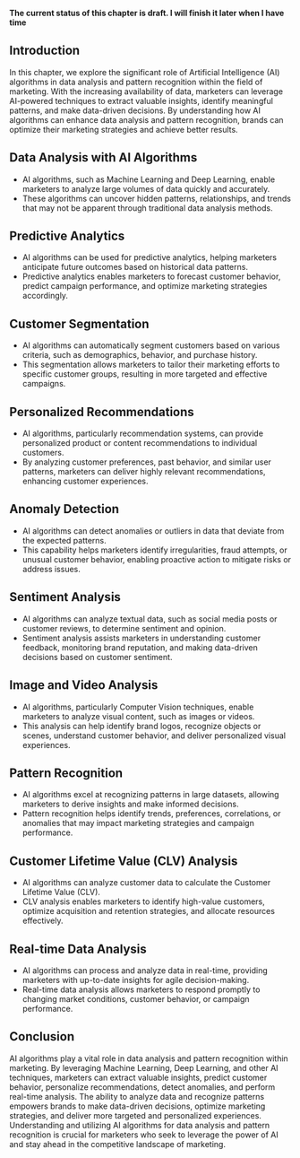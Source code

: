 **The current status of this chapter is draft. I will finish it later when I have time**

Introduction
------------

In this chapter, we explore the significant role of Artificial Intelligence (AI) algorithms in data analysis and pattern recognition within the field of marketing. With the increasing availability of data, marketers can leverage AI-powered techniques to extract valuable insights, identify meaningful patterns, and make data-driven decisions. By understanding how AI algorithms can enhance data analysis and pattern recognition, brands can optimize their marketing strategies and achieve better results.

Data Analysis with AI Algorithms
--------------------------------

* AI algorithms, such as Machine Learning and Deep Learning, enable marketers to analyze large volumes of data quickly and accurately.
* These algorithms can uncover hidden patterns, relationships, and trends that may not be apparent through traditional data analysis methods.

Predictive Analytics
--------------------

* AI algorithms can be used for predictive analytics, helping marketers anticipate future outcomes based on historical data patterns.
* Predictive analytics enables marketers to forecast customer behavior, predict campaign performance, and optimize marketing strategies accordingly.

Customer Segmentation
---------------------

* AI algorithms can automatically segment customers based on various criteria, such as demographics, behavior, and purchase history.
* This segmentation allows marketers to tailor their marketing efforts to specific customer groups, resulting in more targeted and effective campaigns.

Personalized Recommendations
----------------------------

* AI algorithms, particularly recommendation systems, can provide personalized product or content recommendations to individual customers.
* By analyzing customer preferences, past behavior, and similar user patterns, marketers can deliver highly relevant recommendations, enhancing customer experiences.

Anomaly Detection
-----------------

* AI algorithms can detect anomalies or outliers in data that deviate from the expected patterns.
* This capability helps marketers identify irregularities, fraud attempts, or unusual customer behavior, enabling proactive action to mitigate risks or address issues.

Sentiment Analysis
------------------

* AI algorithms can analyze textual data, such as social media posts or customer reviews, to determine sentiment and opinion.
* Sentiment analysis assists marketers in understanding customer feedback, monitoring brand reputation, and making data-driven decisions based on customer sentiment.

Image and Video Analysis
------------------------

* AI algorithms, particularly Computer Vision techniques, enable marketers to analyze visual content, such as images or videos.
* This analysis can help identify brand logos, recognize objects or scenes, understand customer behavior, and deliver personalized visual experiences.

Pattern Recognition
-------------------

* AI algorithms excel at recognizing patterns in large datasets, allowing marketers to derive insights and make informed decisions.
* Pattern recognition helps identify trends, preferences, correlations, or anomalies that may impact marketing strategies and campaign performance.

Customer Lifetime Value (CLV) Analysis
--------------------------------------

* AI algorithms can analyze customer data to calculate the Customer Lifetime Value (CLV).
* CLV analysis enables marketers to identify high-value customers, optimize acquisition and retention strategies, and allocate resources effectively.

Real-time Data Analysis
-----------------------

* AI algorithms can process and analyze data in real-time, providing marketers with up-to-date insights for agile decision-making.
* Real-time data analysis allows marketers to respond promptly to changing market conditions, customer behavior, or campaign performance.

Conclusion
----------

AI algorithms play a vital role in data analysis and pattern recognition within marketing. By leveraging Machine Learning, Deep Learning, and other AI techniques, marketers can extract valuable insights, predict customer behavior, personalize recommendations, detect anomalies, and perform real-time analysis. The ability to analyze data and recognize patterns empowers brands to make data-driven decisions, optimize marketing strategies, and deliver more targeted and personalized experiences. Understanding and utilizing AI algorithms for data analysis and pattern recognition is crucial for marketers who seek to leverage the power of AI and stay ahead in the competitive landscape of marketing.

